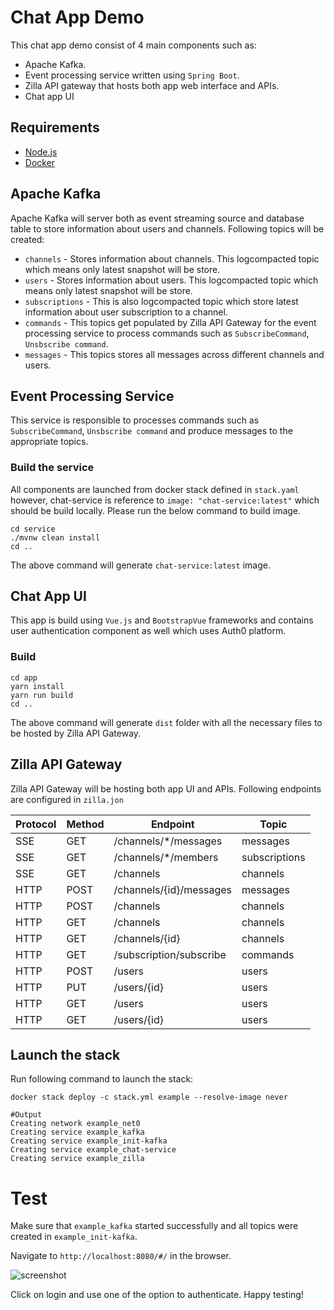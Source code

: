 # Chat App Demo
This chat app demo consist of 4 main components such as:

- Apache Kafka.
- Event processing service written using `Spring Boot`.
- Zilla API gateway that hosts both app web interface and APIs.
- Chat app UI

## Requirements

* [Node.js](http://nodejs.org/)
* [Docker](https://www.docker.com/)


## Apache Kafka
Apache Kafka will server both as event streaming source and database table to store information about users and
channels. Following topics will be created:
- `channels` - Stores information about channels. This logcompacted topic which means only latest snapshot will be store.
- `users` - Stores information about users. This logcompacted topic which means only latest snapshot will be store.
- `subscriptions` - This is also logcompacted topic which store latest information about user subscription to a channel.
- `commands` - This topics get populated by Zilla API Gateway for the event processing service to process commands
  such as `SubscribeCommand`, `Unsbscribe command`.
- `messages` - This topics stores all messages across different channels and users.

## Event Processing Service
This service is responsible to processes commands such as `SubscribeCommand`, `Unsbscribe command` and produce messages
to the appropriate topics.

### Build the service
All components are launched from docker stack defined in `stack.yaml` however, chat-service is reference to
`image: "chat-service:latest"` which should be build locally. Please run the below command to build image.

```shell
cd service
./mvnw clean install
cd ..
```
The above command will generate `chat-service:latest` image.

## Chat App UI
This app is build using `Vue.js` and `BootstrapVue` frameworks and contains user authentication component as well
which uses Auth0 platform.

### Build

```shell
cd app
yarn install
yarn run build
cd ..
```

The above command will generate `dist` folder with all the necessary files to be hosted by Zilla API Gateway.

## Zilla API Gateway
Zilla API Gateway will be hosting both app UI and APIs. Following endpoints are configured in `zilla.jon`

| Protocol | Method | Endpoint                | Topic         |
|----------|--------|-------------------------|---------------|
| SSE      | GET    | /channels/*/messages    | messages      |
| SSE      | GET    | /channels/*/members     | subscriptions |
| SSE      | GET    | /channels               | channels      |
| HTTP     | POST   | /channels/{id}/messages | messages      |
| HTTP     | POST   | /channels               | channels      |
| HTTP     | GET    | /channels               | channels      |
| HTTP     | GET    | /channels/{id}          | channels      |
| HTTP     | GET    | /subscription/subscribe | commands      |
| HTTP     | POST   | /users                  | users         |
| HTTP     | PUT    | /users/{id}             | users         |
| HTTP     | GET    | /users                  | users         |
| HTTP     | GET    | /users/{id}             | users         |


## Launch the stack
Run following command to launch the stack:

```shell
docker stack deploy -c stack.yml example --resolve-image never
```

```shell
#Output
Creating network example_net0
Creating service example_kafka
Creating service example_init-kafka
Creating service example_chat-service
Creating service example_zilla
```

# Test
Make sure that `example_kafka` started successfully and all topics were created in `example_init-kafka`.

Navigate to `http://localhost:8080/#/` in the browser.

![screenshot](./data/screenshot.png)

Click on login and use one of the option to authenticate. Happy testing!


